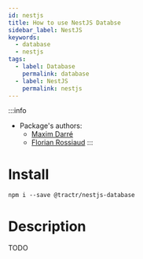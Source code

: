 ```yaml
---
id: nestjs
title: How to use NestJS Databse
sidebar_label: NestJS
keywords: 
  - database
  - nestjs
tags:
  - label: Database
    permalink: database
  - label: NestJS
    permalink: nestjs
---
```


:::info
- Package's authors: 
  - [Maxim Darré](https://github.com/maxmousse)
  - [Florian Rossiaud](https://github.com/floross)
:::

# Install

`npm i --save @tractr/nestjs-database`

# Description

TODO